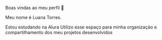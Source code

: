 Boas vindas ao meu perfil 💙

Meu nome é Luana Torres.

Estou estudando na Alura
Utilizo esse espaço para minha organização e compartilhamento dos meu projetos desenvolvidos
